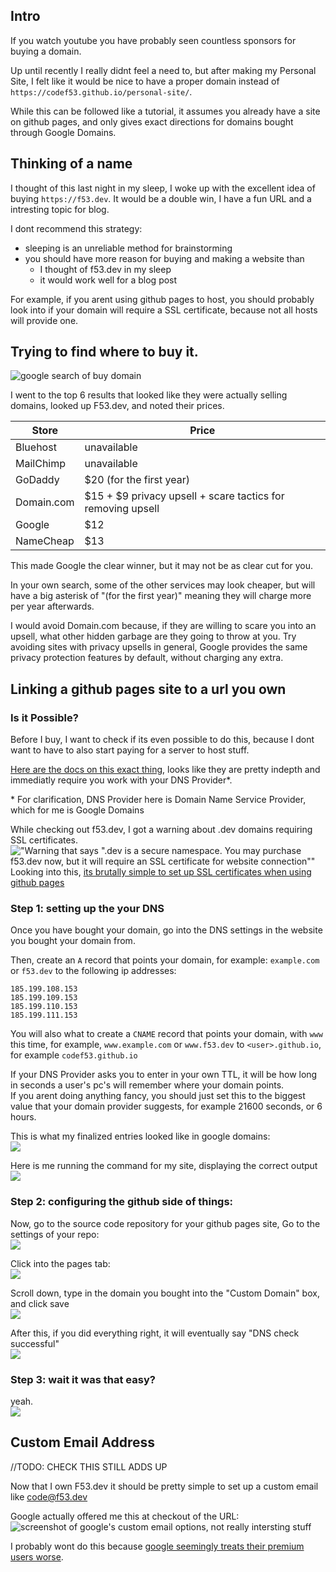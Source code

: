 ## Intro
If you watch youtube you have probably seen countless sponsors for buying a domain.

Up until recently I really didnt feel a need to, but after making my Personal Site, I felt like it would be nice to have a proper domain instead of `https://codef53.github.io/personal-site/`.

While this can be followed like a tutorial, it assumes you already have a site on github pages, and only gives exact directions for domains bought through Google Domains.

## Thinking of a name
I thought of this last night in my sleep, I woke up with the excellent idea of buying `https://f53.dev`. It would be a double win, I have a fun URL and a intresting topic for blog.

I dont recommend this strategy:
- sleeping is an unreliable method for brainstorming
- you should have more reason for buying and making a website than
    - I thought of f53.dev in my sleep
    - it would work well for a blog post

For example, if you arent using github pages to host, you should probably look into if your domain will require a SSL certificate, because not all hosts will provide one.

## Trying to find where to buy it.
![google search of buy domain](https://i.imgur.com/M0PEqhm.png)

I went to the top 6 results that looked like they were actually selling domains, looked up F53.dev, and noted their prices.

| Store | Price |
|---|---|
|Bluehost|unavailable|
|MailChimp|unavailable|
|GoDaddy|$20 (for the first year)|
|Domain.com|$15 + $9 privacy upsell + scare tactics for removing upsell|
|Google|$12|
|NameCheap|$13|

This made Google the clear winner, but it may not be as clear cut for you.

In your own search, some of the other services may look cheaper, but will have a big asterisk of "(for the first year)" meaning they will charge more per year afterwards. 

I would avoid Domain.com because, if they are willing to scare you into an upsell, what other hidden garbage are they going to throw at you. Try avoiding sites with privacy upsells in general, Google provides the same privacy protection features by default, without charging any extra.

## Linking a github pages site to a url you own
### Is it Possible?
Before I buy, I want to check if its even possible to do this, because I dont want to have to also start paying for a server to host stuff.

[Here are the docs on this exact thing](https://docs.github.com/en/pages/configuring-a-custom-domain-for-your-github-pages-site/about-custom-domains-and-github-pages#using-an-apex-domain-for-your-github-pages-site), looks like they are pretty indepth and immediatly require you work with your DNS Provider*.

\* For clarification, DNS Provider here is Domain Name Service Provider, which for me is Google Domains

While checking out f53.dev, I got a warning about .dev domains requiring SSL certificates.\
!["Warning that says \".dev is a secure namespace. You may purchase f53.dev now, but it will require an SSL certificate for website connection\""](https://i.imgur.com/xfZkJV9.png)\
Looking into this, [its brutally simple to set up SSL certificates when using github pages](https://docs.github.com/en/pages/getting-started-with-github-pages/securing-your-github-pages-site-with-https)

### Step 1: setting up the your DNS
Once you have bought your domain, go into the DNS settings in the website you bought your domain from.

Then, create an `A` record that points your domain, for example: `example.com` or `f53.dev` to the following ip addresses:
```
185.199.108.153
185.199.109.153
185.199.110.153
185.199.111.153
```

You will also what to create a `CNAME` record that points your domain, with `www` this time, for example, `www.example.com` or `www.f53.dev` to `<user>.github.io`, for example `codef53.github.io`

If your DNS Provider asks you to enter in your own TTL, it will be how long in seconds a user's pc's will remember where your domain points.\
If you arent doing anything fancy, you should just set this to the biggest value that your domain provider suggests, for example 21600 seconds, or 6 hours.

This is what my finalized entries looked like in google domains:\
![](https://i.imgur.com/IV2meUh.png)

Here is me running the command for my site, displaying the correct output\
![](https://i.imgur.com/h3SmxdK.png)

### Step 2: configuring the github side of things:

Now, go to the source code repository for your github pages site, Go to the settings of your repo:\
![](https://i.imgur.com/eqMqayf.png)

Click into the pages tab:\
![](https://i.imgur.com/VhBpcEn.png)

Scroll down, type in the domain you bought into the "Custom Domain" box, and click save\
![](https://i.imgur.com/dkzRPOL.png)

After this, if you did everything right, it will eventually say "DNS check successful"\
![](https://i.imgur.com/9AXpm2Q.png)
### Step 3: wait it was that easy?
yeah.\
![](https://i.imgur.com/z3SX7j2.png)

## Custom Email Address
//TODO: CHECK THIS STILL ADDS UP

Now that I own F53.dev it should be pretty simple to set up a custom email like code@f53.dev

Google actually offered me this at checkout of the URL:\
![screenshot of google's custom email options, not really intersting stuff](https://i.imgur.com/f51m5sk.png)

I probably wont do this because [google seemingly treats their premium users worse](https://youtu.be/fiXjR-AhSqs?t=71).